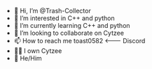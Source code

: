 - 👋 Hi, I’m @Trash-Collector
- 👀 I’m interested in C++ and python
- 🌱 I’m currently learning C++ and python
- 💞️ I’m looking to collaborate on Cytzee
- 📫 How to reach me toast0582 <--- Discord
- 🧑‍💼 I own Cytzee
- 👨 He/Him

<!---
Trash-Collector/Trash-Collector is a ✨ special ✨ repository because its `README.md` (this file) appears on your GitHub profile.
You can click the Preview link to take a look at your changes.
--->
